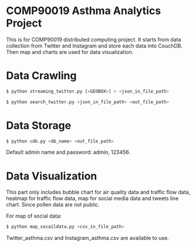 # COMP90019 Asthma Analytics Project
This is for COMP90019 distributed computing project.
It starts from data collection from Twitter and Instagram and store each data into CouchDB. Then map and charts are used for data visualization. 

# Data Crawling
```sh
$ python streaming_twitter.py [<GEOBOX>] > <json_in_file_path>

$ python search_twitter.py <json_in_file_path> <out_file_path>
```

# Data Storage
```sh
$ python cdb.py <db_name> <out_file_path>
```
Default admin name and password: admin, 123456.

# Data Visualization
This part only includes bubble chart for air quality data and traffic flow data, heatmap for traffic flow data, map for social media data and tweets line chart.
Since pollen data are not public.

For map of social data:
```sh
$ python map_socaildata.py <csv_in_file_path>
```
Twitter_asthma.csv and Instagram_asthma.csv are available to use.
